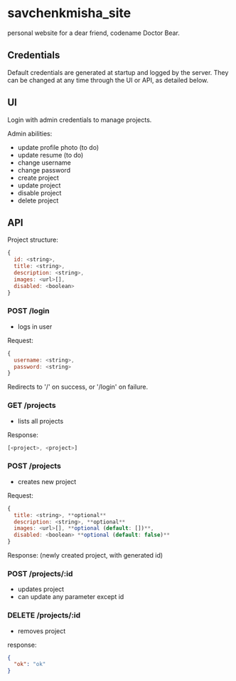 # savchenkmisha_site
personal website for a dear friend, codename Doctor Bear.

## Credentials
Default credentials are generated at startup and logged by the server. They can be changed at any time through the UI or API, as detailed below.

## UI
Login with admin credentials to manage projects.

Admin abilities:
- update profile photo (to do)
- update resume (to do)
- change username
- change password
- create project
- update project
- disable project
- delete project

## API
Project structure:

```js
{
  id: <string>,
  title: <string>,
  description: <string>,
  images: <url>[],
  disabled: <boolean>
}
```

### POST /login
- logs in user

Request:
```js
{
  username: <string>,
  password: <string>
}
```

Redirects to '/' on success, or '/login' on failure.

### GET /projects
- lists all projects

Response:

```js
[<project>, <project>]
```

### POST /projects
- creates new project

Request:

```js
{
  title: <string>, **optional**
  description: <string>, **optional**
  images: <url>[], **optional (default: [])**,
  disabled: <boolean> **optional (default: false)**
}
```

Response: (newly created project, with generated id)

### POST /projects/:id
- updates project
- can update any parameter except id

### DELETE /projects/:id
- removes project

response:
```json
{
  "ok": "ok"
}
```